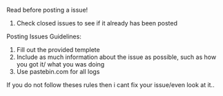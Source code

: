 Read before posting a issue!
  1. Check closed issues to see if it already has been posted

Posting Issues Guidelines:
  1. Fill out the provided templete
  2. Include as much information about the issue as possible, such as how you got it/ what you was doing
  3. Use pastebin.com for all logs

If you do not follow theses rules then i cant fix your issue/even look at it..
